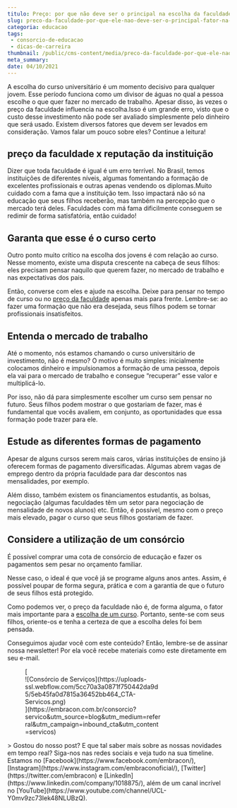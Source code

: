 ```yaml
---
titulo: Preço: por que não deve ser o principal na escolha da faculdade?
slug: preco-da-faculdade-por-que-ele-nao-deve-ser-o-principal-fator-na-escolha-de-um-curso
categoria: educacao
tags:
 - consorcio-de-educacao
 - dicas-de-carreira
thumbnail: /public/cms-content/media/preco-da-faculdade-por-que-ele-nao-deve-ser-o-principal-fator-na-escolha-de-um-curso.jpg
meta_summary: 
date: 04/10/2021
---
```

A escolha do curso universitário é um momento decisivo para qualquer jovem. Esse período funciona como um divisor de águas no qual a pessoa escolhe o que quer fazer no mercado de trabalho. Apesar disso, às vezes o preço da faculdade influencia na escolha.Isso é um grande erro, visto que o custo desse investimento não pode ser avaliado simplesmente pelo dinheiro que será usado. Existem diversos fatores que devem ser levados em consideração. Vamos falar um pouco sobre eles? Continue a leitura!

preço da faculdade x reputação da instituição
---------------------------------------------

Dizer que toda faculdade é igual é um erro terrível. No Brasil, temos instituições de diferentes níveis, algumas fomentando a formação de excelentes profissionais e outras apenas vendendo os diplomas.Muito cuidado com a fama que a instituição tem. Isso impactará não só na educação que seus filhos receberão, mas também na percepção que o mercado terá deles. Faculdades com má fama dificilmente conseguem se redimir de forma satisfatória, então cuidado!

Garanta que esse é o curso certo
--------------------------------

Outro ponto muito crítico na escolha dos jovens é com relação ao curso. Nesse momento, existe uma disputa crescente na cabeça de seus filhos: eles precisam pensar naquilo que querem fazer, no mercado de trabalho e nas expectativas dos pais.

Então, converse com eles e ajude na escolha. Deixe para pensar no tempo de curso ou no [preço da faculdade](https://tudoparahomens.com.br/o-preco-dos-cursos-universitarios-no-brasil/) apenas mais para frente. Lembre-se: ao fazer uma formação que não era desejada, seus filhos podem se tornar profissionais insatisfeitos.

Entenda o mercado de trabalho
-----------------------------

Até o momento, nós estamos chamando o curso universitário de investimento, não é mesmo? O motivo é muito simples: inicialmente colocamos dinheiro e impulsionamos a formação de uma pessoa, depois ela vai para o mercado de trabalho e consegue “recuperar” esse valor e multiplicá-lo.

Por isso, não dá para simplesmente escolher um curso sem pensar no futuro. Seus filhos podem mostrar o que gostariam de fazer, mas é fundamental que vocês avaliem, em conjunto, as oportunidades que essa formação pode trazer para ele.

Estude as diferentes formas de pagamento
----------------------------------------

Apesar de alguns cursos serem mais caros, várias instituições de ensino já oferecem formas de pagamento diversificadas. Algumas abrem vagas de emprego dentro da própria faculdade para dar descontos nas mensalidades, por exemplo.

Além disso, também existem os financiamentos estudantis, as bolsas, negociação (algumas faculdades têm um setor para negociação de mensalidade de novos alunos) etc. Então, é possível, mesmo com o preço mais elevado, pagar o curso que seus filhos gostariam de fazer.

Considere a utilização de um consórcio
--------------------------------------

É possível comprar uma cota de consórcio de educação e fazer os pagamentos sem pesar no orçamento familiar.

Nesse caso, o ideal é que você já se programe alguns anos antes. Assim, é possível poupar de forma segura, prática e com a garantia de que o futuro de seus filhos está protegido.

Como podemos ver, o preço da faculdade não é, de forma alguma, o fator mais importante para a [escolha de um curso](https://www.embracon.com.br/blog/educacao-saiba-como-investir-na-sua). Portanto, sente-se com seus filhos, oriente-os e tenha a certeza de que a escolha deles foi bem pensada.

Conseguimos ajudar você com este conteúdo? Então, lembre-se de assinar nossa newsletter! Por ela você recebe materiais como este diretamente em seu e-mail.

<figure class="w-richtext-figure-type-image w-richtext-align-center" style="max-width:310px">[<div>![Consórcio de Serviços](https://uploads-ssl.webflow.com/5cc70a3a0871f750442da9d5/5eb45fa0d7815a36452bb464_CTA-Servicos.png)</div>](https://embracon.com.br/consorcio?servico&utm_source=blog&utm_medium=referral&utm_campaign=inbound_cta&utm_content=servicos)</figure>> Gostou do nosso post? E que tal saber mais sobre as nossas novidades em tempo real? Siga-nos nas redes sociais e veja tudo na sua timeline. Estamos no [Facebook](https://www.facebook.com/embracon/), [Instagram](https://www.instagram.com/embraconoficial/), [Twitter](https://twitter.com/embracon) e [LinkedIn](https://www.linkedin.com/company/1018875/), além de um canal incrível no [YouTube](https://www.youtube.com/channel/UCL-Y0mv9zc73Iek48NLUBzQ).
